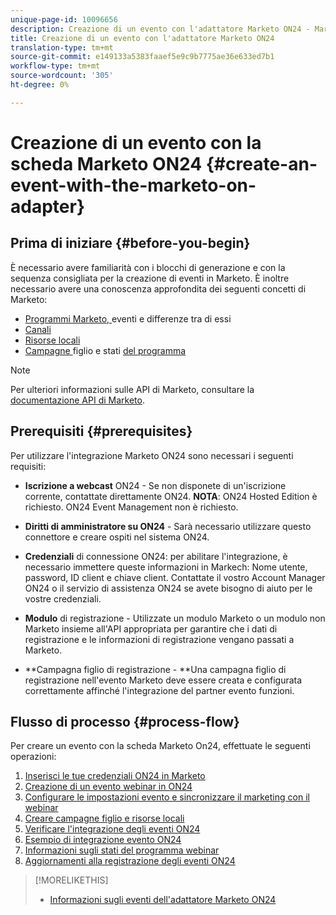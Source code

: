 ```yaml
---
unique-page-id: 10096656
description: Creazione di un evento con l'adattatore Marketo ON24 - Marketo Docs - Documentazione del prodotto
title: Creazione di un evento con l'adattatore Marketo ON24
translation-type: tm+mt
source-git-commit: e149133a5383faaef5e9c9b7775ae36e633ed7b1
workflow-type: tm+mt
source-wordcount: '305'
ht-degree: 0%

---
```



# Creazione di un evento con la scheda Marketo ON24 {#create-an-event-with-the-marketo-on-adapter}

## Prima di iniziare {#before-you-begin}

È necessario avere familiarità con i blocchi di generazione e con la sequenza consigliata per la creazione di eventi in Marketo. È inoltre necessario avere una conoscenza approfondita dei seguenti concetti di Marketo:

* [Programmi Marketo, ](../../../../product-docs/core-marketo-concepts/programs/creating-programs/understanding-programs.md) eventi e differenze tra di essi
* [Canali](../../../../product-docs/administration/tags/create-a-program-channel.md)
* [Risorse locali](../../../../product-docs/core-marketo-concepts/programs/creating-programs/understanding-local-assets-in-a-program.md)
* [Campagne ](https://docs.marketo.com/x/IRCa) figlio e stati  [del programma](../../../../product-docs/core-marketo-concepts/smart-campaigns/program-flow-actions/change-program-status.md)

>[!NOTE]
>
>Per ulteriori informazioni sulle API di Marketo, consultare la [documentazione API di Marketo](http://developers.marketo.com/documentation/rest/).

## Prerequisiti {#prerequisites}

Per utilizzare l&#39;integrazione Marketo ON24 sono necessari i seguenti requisiti:

* **Iscrizione a webcast**  ON24 - Se non disponete di un&#39;iscrizione corrente, contattate direttamente ON24. **NOTA**: ON24 Hosted Edition è richiesto. ON24 Event Management non è richiesto.

* **Diritti di amministratore su ON24** - Sarà necessario utilizzare questo connettore e creare ospiti nel sistema ON24.
* **Credenziali**  di connessione ON24: per abilitare l&#39;integrazione, è necessario immettere queste informazioni in Markech: Nome utente, password, ID client e chiave client. Contattate il vostro Account Manager ON24 o il servizio di assistenza ON24 se avete bisogno di aiuto per le vostre credenziali.
* **Modulo**  di registrazione - Utilizzate un modulo Marketo o un modulo non Marketo insieme all&#39;API appropriata per garantire che i dati di registrazione e le informazioni di registrazione vengano passati a Marketo.
* **Campagna figlio di registrazione - **Una campagna figlio di registrazione nell&#39;evento Marketo deve essere creata e configurata correttamente affinché l&#39;integrazione del partner evento funzioni.

## Flusso di processo {#process-flow}

Per creare un evento con la scheda Marketo On24, effettuate le seguenti operazioni:

1. [Inserisci le tue credenziali ON24 in Marketo](create-an-event-with-the-marketo-on24-adapter/enter-your-on24-credentials-in-marketo.md)
1. [Creazione di un evento webinar in ON24](create-an-event-with-the-marketo-on24-adapter/create-your-webinar-event-in-on24.md)
1. [Configurare le impostazioni evento e sincronizzare il marketing con il webinar](create-an-event-with-the-marketo-on24-adapter/configure-event-settings-and-sync-marketo-with-your-webinar.md)
1. [Creare campagne figlio e risorse locali](create-an-event-with-the-marketo-on24-adapter/create-child-campaigns-and-local-assets.md)
1. [Verificare l&#39;integrazione degli eventi ON24](create-an-event-with-the-marketo-on24-adapter/test-your-on24-event-integration.md)
1. [Esempio di integrazione evento ON24](create-an-event-with-the-marketo-on24-adapter/example-on24-event-integration.md)
1. [Informazioni sugli stati del programma webinar](create-an-event-with-the-marketo-on24-adapter/understanding-webinar-program-statuses.md)
1. [Aggiornamenti alla registrazione degli eventi ON24](create-an-event-with-the-marketo-on24-adapter/on24-event-registration-updates.md)

>[!MORELIKETHIS]
>
>* [Informazioni sugli eventi dell&#39;adattatore Marketo ON24](create-an-event-with-the-marketo-on24-adapter/understanding-marketo-on24-adapter-events.md)

>



